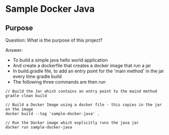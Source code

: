 # Sample Docker Java

## Purpose

Question:
What is the purpose of this project?

Answer:
* To build a simple java hello world application
* And create a dockerfile that creates a docker image that run a jar
* In build.gradle file, to add an entry point for the 'main method' in the jar every time gradle build
* The following three commands are then run 

```
// Build the Jar which contains an entry point to the maind method
gradle clean build

// Build a Docker Image using a docker file - this copies in the jar on the image
docker build --tag 'sample-docker-java' .

// Run the Docker image which explicitly runs the java jar
docker run sample-docker-java

```
